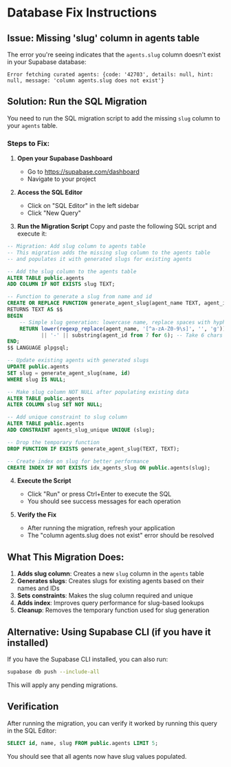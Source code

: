 # Database Fix Instructions

## Issue: Missing 'slug' column in agents table

The error you're seeing indicates that the `agents.slug` column doesn't exist in your Supabase database:

```
Error fetching curated agents: {code: '42703', details: null, hint: null, message: 'column agents.slug does not exist'}
```

## Solution: Run the SQL Migration

You need to run the SQL migration script to add the missing `slug` column to your `agents` table.

### Steps to Fix:

1. **Open your Supabase Dashboard**
   - Go to https://supabase.com/dashboard
   - Navigate to your project

2. **Access the SQL Editor**
   - Click on "SQL Editor" in the left sidebar
   - Click "New Query"

3. **Run the Migration Script**
   Copy and paste the following SQL script and execute it:

```sql
-- Migration: Add slug column to agents table
-- This migration adds the missing slug column to the agents table
-- and populates it with generated slugs for existing agents

-- Add the slug column to the agents table
ALTER TABLE public.agents 
ADD COLUMN IF NOT EXISTS slug TEXT;

-- Function to generate a slug from name and id
CREATE OR REPLACE FUNCTION generate_agent_slug(agent_name TEXT, agent_id TEXT)
RETURNS TEXT AS $$
BEGIN
    -- Simple slug generation: lowercase name, replace spaces with hyphens, add part of ID
    RETURN lower(regexp_replace(agent_name, '[^a-zA-Z0-9\s]', '', 'g')) 
           || '-' || substring(agent_id from 7 for 6); -- Take 6 chars after 'agent_'
END;
$$ LANGUAGE plpgsql;

-- Update existing agents with generated slugs
UPDATE public.agents 
SET slug = generate_agent_slug(name, id)
WHERE slug IS NULL;

-- Make slug column NOT NULL after populating existing data
ALTER TABLE public.agents 
ALTER COLUMN slug SET NOT NULL;

-- Add unique constraint to slug column
ALTER TABLE public.agents 
ADD CONSTRAINT agents_slug_unique UNIQUE (slug);

-- Drop the temporary function
DROP FUNCTION IF EXISTS generate_agent_slug(TEXT, TEXT);

-- Create index on slug for better performance
CREATE INDEX IF NOT EXISTS idx_agents_slug ON public.agents(slug);
```

4. **Execute the Script**
   - Click "Run" or press Ctrl+Enter to execute the SQL
   - You should see success messages for each operation

5. **Verify the Fix**
   - After running the migration, refresh your application
   - The "column agents.slug does not exist" error should be resolved

## What This Migration Does:

1. **Adds slug column**: Creates a new `slug` column in the `agents` table
2. **Generates slugs**: Creates slugs for existing agents based on their names and IDs
3. **Sets constraints**: Makes the slug column required and unique
4. **Adds index**: Improves query performance for slug-based lookups
5. **Cleanup**: Removes the temporary function used for slug generation

## Alternative: Using Supabase CLI (if you have it installed)

If you have the Supabase CLI installed, you can also run:

```bash
supabase db push --include-all
```

This will apply any pending migrations.

## Verification

After running the migration, you can verify it worked by running this query in the SQL Editor:

```sql
SELECT id, name, slug FROM public.agents LIMIT 5;
```

You should see that all agents now have slug values populated.
